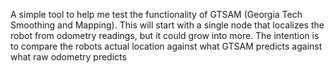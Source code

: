 A simple tool to help me test the functionality of GTSAM (Georgia Tech Smoothing and Mapping).
This will start with a single node that localizes the robot from odometry readings, but it could grow into more.
The intention is to compare the robots actual location against what GTSAM predicts against what raw odometry predicts
